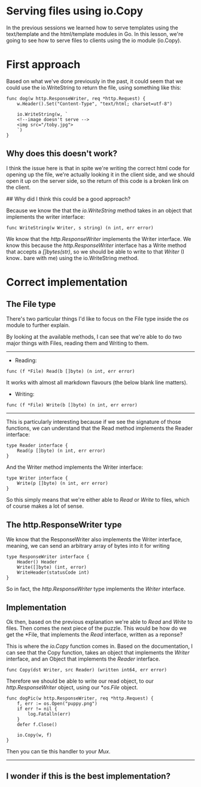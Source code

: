 # Serving files using io.Copy

In the previous sessions we learned how to serve templates using the text/template and the html/template modules in Go. In this lesson, we're going to see how to serve files to clients using the io module (io.Copy).

# First approach

Based on what we've done previously in the past, it could seem that we could use the io.WriteString to return the file, using something like this:

```
func dog(w http.ResponseWriter, req *http.Request) {
	w.Header().Set("Content-Type", "text/html; charset=utf-8")

	io.WriteString(w, `
	<!--image doesn't serve -->
	<img src="/toby.jpg">
	`)
}
```

## Why does this doesn't work?

I think the issue here is that in spite we're writing the correct html code for opening up the file, we're actually looking it in the client side, and we should open it up on the server side, so the return of this code is a broken link on the client.

## Why did I think this could be a good approach?

Because we know the that the *io.WriteString* method takes in an object that implements the writer interface:

```
func WriteString(w Writer, s string) (n int, err error)
```

We know that the *http.ResponseWriter* implements the Writer interface. We know this because the *http.ResponseWriter* interface has a Write method that accepts a *[]bytes(str)*, so we should be able to write to that *Writer* (I know..  bare with me) using the io.WriteString method.

# Correct implementation

## The File type

There's two particular things I'd like to focus on the File type inside the *os* module to further explain.

By looking at the available methods, I can see that we're able to do two major things with Files, reading them and Writing to them.

---

* Reading:

```
func (f *File) Read(b []byte) (n int, err error)
```


It works with almost all markdown flavours (the below blank line matters).


* Writing:
```
func (f *File) Write(b []byte) (n int, err error)
```

---

This is particularly interesting because if we see the signature of those functions, we can understand that the Read method implements the Reader interface:

```
type Reader interface {
	Read(p []byte) (n int, err error)
}
```

And the Writer method implements the Writer interface:

```
type Writer interface {
	Write(p []byte) (n int, err error)
}
```

So this simply means that we're either able to *Read* or *Write* to files, which of course makes a lot of sense.

## The http.ResponseWriter type

We know that the ResponseWriter also implements the Writer interface, meaning, we can send an arbitrary array of bytes into it for writing

```
type ResponseWriter interface {
	Header() Header
	Write([]byte) (int, error)
	WriteHeader(statusCode int)
}
```

So in fact, the *http.ResponseWriter* type implements the *Writer* interface.

## Implementation

Ok then, based on the previous explanation we're able to *Read* and *Write* to files. Then comes the next piece of the puzzle. This would be how do we get the *File, that implements the *Read* interface, written as a reponse?

This is where the *io.Copy* function comes in. Based on the documentation, I can see that the Copy function, takes an object that implements the *Writer* interface, and an Object that implements the *Reader* interface.

```
func Copy(dst Writer, src Reader) (written int64, err error)
```

Therefore we should be able to write our read object, to our *http.ResponseWriter* object, using our **os.File* object.


```
func dogPic(w http.ResponseWriter, req *http.Request) {
	f, err := os.Open("puppy.png")
	if err != nil {
		log.Fatalln(err)
	}
	defer f.Close()

	io.Copy(w, f)
}
```

Then you can tie this handler to your *Mux*.

--- 
I wonder if this is the best implementation?
--- 

